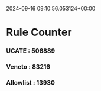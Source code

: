 2024-09-16 09:10:56.053124+00:00
# Rule Counter 
 ### UCATE : 506889

 ### Veneto : 83216

 ### Allowlist : 13930